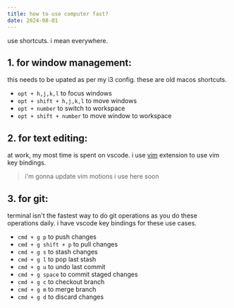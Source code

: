 ```yaml
---
title: how to use computer fast?
date: 2024-08-01
---
```


use shortcuts. i mean everywhere.

## 1. for window management:

this needs to be upated as per my i3 config. these are old macos shortcuts.

- `opt + h,j,k,l` to focus windows
- `opt + shift + h,j,k,l` to move windows
- `opt + number` to switch to workspace
- `opt + shift + number` to move window to workspace

## 2. for text editing:

at work, my most time is spent on vscode. i use [vim](https://marketplace.visualstudio.com/items?itemName=vscodevim.vim) extension to use vim key bindings.

> i'm gonna update vim motions i use here soon

## 3. for git:

terminal isn't the fastest way to do git operations as you do these operations daily. i have vscode key bindings for these use cases.

- `cmd + g p` to push changes
- `cmd + g shift + p` to pull changes
- `cmd + g s` to stash changes
- `cmd + g l` to pop last stash
- `cmd + g u` to undo last commit
- `cmd + g space` to commit staged changes
- `cmd + g c` to checkout branch
- `cmd + g m` to merge branch
- `cmd + g d` to discard changes
